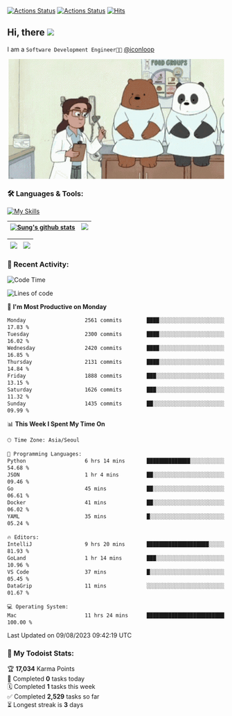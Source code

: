 
[![Actions Status](https://github.com/ddok2/ddok2/workflows/Todoist%20Readme/badge.svg)](https://github.com/ddok2/ddok2/actions)
[![Actions Status](https://github.com/ddok2/ddok2/workflows/wakatime-stats/badge.svg)](https://github.com/ddok2/ddok2/actions)
[![Hits](https://hits.seeyoufarm.com/api/count/incr/badge.svg?url=https%3A%2F%2Fgithub.com%2Fddok2&count_bg=%23FF9595&title_bg=%23555555&icon=github.svg&icon_color=%23FFFFFF&title=hits&edge_flat=false)](https://hits.seeyoufarm.com)

<!-- ![visitors](https://visitor-badge.laobi.icu/badge?page_id=ddok2.ddok2) -->
## Hi, there <img src="https://raw.githubusercontent.com/MartinHeinz/MartinHeinz/master/wave.gif" width="3%">

I am a `Software Development Engineer🧑‍💻` [@iconloop](https://github.com/iconloop)


<p align="center">
    <img align="center" alt="GIF" src="img/debugging.gif" />
</p>


### 🛠 Languages & Tools:

[![My Skills](https://skillicons.dev/icons?i=go,js,ts,py,express,react,svelte,jquery,pug,mongodb,mysql,redis,aws,docker,kubernetes)](https://skillicons.dev)


| <a href="https://github-readme-stats.vercel.app/api?username=ddok2&show_icons=true&include_all_commits=true&count_private=true&theme=buefy&hide_border=true"><img align="center" src="https://github-readme-stats.vercel.app/api?username=ddok2&show_icons=true&include_all_commits=true&count_private=true&theme=buefy&hide_border=true" alt="Sung's github stats" /></a> | <a href="https://github.com/ddok2"><img src="http://github-readme-streak-stats.herokuapp.com?user=ddok2&hide_border=true" /></a> |
| ------------- |------------- |


| <a href="https://github.com/ddok2"><img align="center" src="https://github-readme-stats.vercel.app/api/top-langs/?username=ddok2&theme=buefy&hide=html,css&hide_border=true" /></a> | <a href="https://github.com/ddok2"><img align="center" src="https://activity-graph.herokuapp.com/graph?username=ddok2&theme=github&hide_border=true" height="250" /></a> |
| ------------- |--------------------------------------------------------------------------------------------------------------------------------------------------------------------------|


<!-- <details open>
    <summary>📈 My GitHub Stats</summary>
    <p align="center">
        <a href="https://github.com/ddok2">
            <img align="center" src="https://github-readme-stats.vercel.app/api?username=ddok2&show_icons=true&include_all_commits=true&count_private=true&theme=buefy&hide_border=true" alt="Sung's github stats" />
        </a>
    </p>
</details>
<details>
    <summary>💬 Top Languages</summary>
    <p align="center"> 
        <a href="https://github.com/ddok2">
            <img align="center" src="https://github-readme-stats.vercel.app/api/top-langs/?username=ddok2&layout=compact&theme=buefy&hide=html,css&hide_border=true" />
        </a>
    </p>
</details> -->


### 🌈 Recent Activity:
<!--START_SECTION:waka-->
![Code Time](http://img.shields.io/badge/Code%20Time-2%2C247%20hrs%2033%20mins-blue)

![Lines of code](https://img.shields.io/badge/From%20Hello%20World%20I%27ve%20Written-11.5%20million%20lines%20of%20code-blue)

📅 **I'm Most Productive on Monday** 

```text
Monday                   2561 commits        ████░░░░░░░░░░░░░░░░░░░░░   17.83 % 
Tuesday                  2300 commits        ████░░░░░░░░░░░░░░░░░░░░░   16.02 % 
Wednesday                2420 commits        ████░░░░░░░░░░░░░░░░░░░░░   16.85 % 
Thursday                 2131 commits        ████░░░░░░░░░░░░░░░░░░░░░   14.84 % 
Friday                   1888 commits        ███░░░░░░░░░░░░░░░░░░░░░░   13.15 % 
Saturday                 1626 commits        ███░░░░░░░░░░░░░░░░░░░░░░   11.32 % 
Sunday                   1435 commits        ██░░░░░░░░░░░░░░░░░░░░░░░   09.99 % 
```


📊 **This Week I Spent My Time On** 

```text
🕑︎ Time Zone: Asia/Seoul

💬 Programming Languages: 
Python                   6 hrs 14 mins       ██████████████░░░░░░░░░░░   54.68 % 
JSON                     1 hr 4 mins         ██░░░░░░░░░░░░░░░░░░░░░░░   09.46 % 
Go                       45 mins             ██░░░░░░░░░░░░░░░░░░░░░░░   06.61 % 
Docker                   41 mins             ██░░░░░░░░░░░░░░░░░░░░░░░   06.02 % 
YAML                     35 mins             █░░░░░░░░░░░░░░░░░░░░░░░░   05.24 % 

🔥 Editors: 
IntelliJ                 9 hrs 20 mins       ████████████████████░░░░░   81.93 % 
GoLand                   1 hr 14 mins        ███░░░░░░░░░░░░░░░░░░░░░░   10.96 % 
VS Code                  37 mins             █░░░░░░░░░░░░░░░░░░░░░░░░   05.45 % 
DataGrip                 11 mins             ░░░░░░░░░░░░░░░░░░░░░░░░░   01.67 % 

💻 Operating System: 
Mac                      11 hrs 24 mins      █████████████████████████   100.00 % 
```


 Last Updated on 09/08/2023 09:42:19 UTC
<!--END_SECTION:waka-->

### 🚧 My Todoist Stats:
<!-- TODO-IST:START -->
🏆  **17,034** Karma Points           
🌸  Completed **0** tasks today           
🗓  Completed **1** tasks this week           
✅  Completed **2,529** tasks so far           
⏳  Longest streak is **3** days
<!-- TODO-IST:END -->

